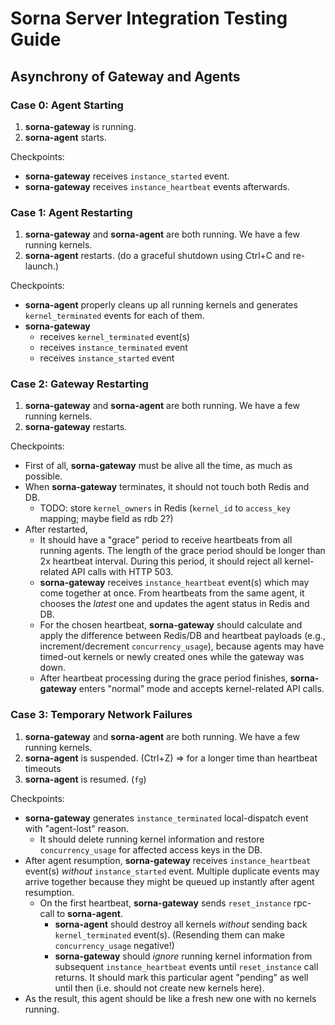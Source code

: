 # Sorna Server Integration Testing Guide

## Asynchrony of Gateway and Agents

### Case 0: Agent Starting

1. **sorna-gateway** is running.
2. **sorna-agent** starts.

Checkpoints:

* **sorna-gateway** receives `instance_started` event.
* **sorna-gateway** receives `instance_heartbeat` events afterwards.

### Case 1: Agent Restarting

1. **sorna-gateway** and **sorna-agent** are both running. We have a few running kernels.
2. **sorna-agent** restarts. (do a graceful shutdown using Ctrl+C and re-launch.)

Checkpoints:

* **sorna-agent** properly cleans up all running kernels and generates `kernel_terminated` events for each of them.
* **sorna-gateway**
  * receives `kernel_terminated` event(s)
  * receives `instance_terminated` event
  * receives `instance_started` event

### Case 2: Gateway Restarting

1. **sorna-gateway** and **sorna-agent** are both running. We have a few running kernels.
2. **sorna-gateway** restarts.

Checkpoints:

* First of all, **sorna-gateway** must be alive all the time, as much as possible.
* When **sorna-gateway** terminates, it should not touch both Redis and DB.
  * TODO: store `kernel_owners` in Redis (`kernel_id` to `access_key` mapping; maybe field as rdb 2?)
* After restarted,
  * It should have a "grace" period to receive heartbeats from all running agents.
    The length of the grace period should be longer than 2x heartbeat interval.
    During this period, it should reject all kernel-related API calls with HTTP 503.
  * **sorna-gateway** receives `instance_heartbeat` event(s) which may come together at once.
    From heartbeats from the same agent, it chooses the *latest* one and updates the agent status in Redis and DB.
  * For the chosen heartbeat, **sorna-gateway** should calculate and apply the difference between Redis/DB and heartbeat payloads (e.g., increment/decrement `concurrency_usage`), because agents may have timed-out kernels or newly created ones while the gateway was down.
  * After heartbeat processing during the grace period finishes, **sorna-gateway** enters "normal" mode and accepts kernel-related API calls.

### Case 3: Temporary Network Failures

1. **sorna-gateway** and **sorna-agent** are both running. We have a few running kernels.
2. **sorna-agent** is suspended. (Ctrl+Z) => for a longer time than heartbeat timeouts
3. **sorna-agent** is resumed. (`fg`)

Checkpoints:

* **sorna-gateway** generates `instance_terminated` local-dispatch event with "agent-lost" reason.
  * It should delete running kernel information and restore `concurrency_usage` for affected access keys in the DB.
* After agent resumption, **sorna-gateway** receives `instance_heartbeat` event(s) *without* `instance_started` event. Multiple duplicate events may arrive together because they might be queued up instantly after agent resumption.
  * On the first heartbeat, **sorna-gateway** sends `reset_instance` rpc-call to **sorna-agent**.
    * **sorna-agent** should destroy all kernels *without* sending back `kernel_terminated` event(s).
      (Resending them can make `concurrency_usage` negative!)
    * **sorna-gateway** should *ignore* running kernel information from subsequent `instance_heartbeat` events until `reset_instance` call returns.
      It should mark this particular agent "pending" as well until then (i.e. should not create new kernels here).
* As the result, this agent should be like a fresh new one with no kernels running.